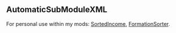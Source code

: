 ## AutomaticSubModuleXML
For personal use within my mods: [SortedIncome](https://github.com/pointfeev/SortedIncome), [FormationSorter](https://github.com/pointfeev/FormationSorter).
